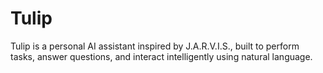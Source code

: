 # Tulip
Tulip is a personal AI assistant inspired by J.A.R.V.I.S., built to perform tasks, answer questions, and interact intelligently using natural language.
